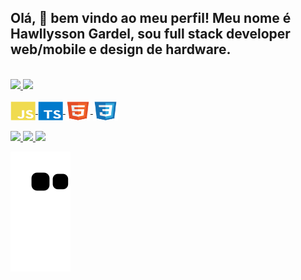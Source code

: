 ## Olá, 👋 bem vindo ao meu perfil! Meu nome é Hawllysson Gardel, sou full stack developer web/mobile e design de hardware.

<br>

<div>
  <a href="https://github.com/hawllysson-gardel">
  <img height="180em" src="https://github-readme-stats.vercel.app/api?username=hawllysson-gardel&show_icons=true&theme=tokyonight&include_all_commits=true&count_private=true"/>
  <img height="180em" src="https://github-readme-stats.vercel.app/api/top-langs/?username=hawllysson-gardel&layout=compact&langs_count=7&theme=tokyonight"/>
</div>

<div style="display: inline_block"><br>
  <img align="center" alt="Haw-Js" height="30" width="40" src="https://raw.githubusercontent.com/devicons/devicon/master/icons/javascript/javascript-plain.svg">
  <img align="center" alt="Haw-Ts" height="30" width="40" src="https://raw.githubusercontent.com/devicons/devicon/master/icons/typescript/typescript-plain.svg">
  <img align="center" alt="Haw-HTML" height="30" width="40" src="https://raw.githubusercontent.com/devicons/devicon/master/icons/html5/html5-original.svg">
  <img align="center" alt="Haw-CSS" height="30" width="40" src="https://raw.githubusercontent.com/devicons/devicon/master/icons/css3/css3-original.svg">
</div>

<br>
 
<div>
  <a href="https://instagram.com/hawllysson.gardel" target="_blank"><img src="https://img.shields.io/badge/-Instagram-%23E4405F?style=for-the-badge&logo=instagram&logoColor=white" target="_blank">
  <a href = "mailto:hawllysson@rootcodes.com.br"><img src="https://img.shields.io/badge/-Gmail-%23333?style=for-the-badge&logo=gmail&logoColor=white" target="_blank">
  <a href="https://www.linkedin.com/in/hawllysson-gardel" target="_blank"><img src="https://img.shields.io/badge/-LinkedIn-%230077B5?style=for-the-badge&logo=linkedin&logoColor=white" target="_blank">
  
  ![Snake animation](https://github.com/hawllysson-gardel/hawllysson-gardel/blob/output/github-contribution-grid-snake.svg)
</div>
